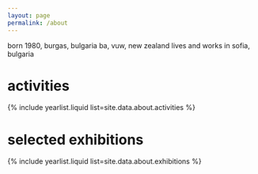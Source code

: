 ```yaml
---
layout: page
permalink: /about
---
```

born 1980, burgas, bulgaria
ba, vuw, new zealand
lives and works in sofia, bulgaria

# activities
{% include yearlist.liquid list=site.data.about.activities %}

# selected exhibitions
{% include yearlist.liquid list=site.data.about.exhibitions %}

